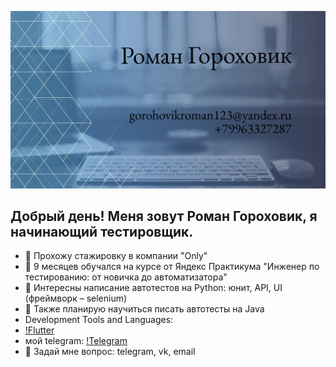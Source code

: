 ![Header](https://github.com/Romanneq/Romanneq/blob/main/assets/photo.png)

## Добрый день! Меня зовут Роман Гороховик, я начинающий тестировщик.

- 🔭 Прохожу стажировку в компании "Only"
- 🌱 9 месяцев обучался на курсе от Яндекс Практикума "Инженер по тестированию: от новичка до автоматизатора"
- 👯 Интересны написание автотестов на Python: юнит, API, UI (фреймворк – selenium)
- 🤔 Также планирую научиться писать автотесты на Java
- Development Tools and Languages:
- [!Flutter](https://camo.githubusercontent.com/9642e102a609761c433d7ee8adfae3e2684fa76193200f5c1070c0bed2c97283/68747470733a2f2f696d672e736869656c64732e696f2f62616467652f4a6176612d3039303930393f7374796c653d666f722d7468652d6261646765266c6f676f3d696e74656c6c696a69646561266c6f676f436f6c6f723d663766376637)
- мой telegram: [!Telegram](https://img.shields.io/badge/message-blue)
- 💬 Задай мне вопрос: telegram, vk, email


